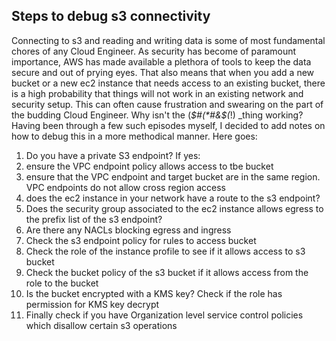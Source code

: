 ## Steps to debug s3 connectivity

Connecting to s3 and reading and writing data is some of most fundamental chores of any Cloud Engineer. 
As security has become of paramount importance, AWS has made available a plethora of tools to keep the data secure and out of prying eyes. That also means that when you add a new bucket 
or a new ec2 instance that needs access to an existing bucket, there is a high probability that things will not work in an existing network and security setup.
This can often cause frustration and swearing on the part of the budding Cloud Engineer. Why isn't the (*$#(*#&$(*!) _thing working? 
Having been through a few such episodes myself, I decided to add notes on how to debug this in a more methodical manner. Here goes:
1. Do you have a private S3 endpoint? If yes:
  2.  ensure the VPC endpoint policy allows access to tbe bucket
  3.  ensure that the VPC endpoint and target bucket are in the same region. VPC endpoints do not allow cross region access
3. does the ec2 instance in your network have a route to the s3 endpoint?
4. Does the security group associated to the ec2 instance allows egress to the prefix list of the s3 endpoint?
5. Are there any NACLs blocking egress and ingress
6. Check the s3 endpoint policy for rules to access bucket
7. Check the role of the instance profile to see if it allows access to s3 bucket
8. Check the bucket policy of the s3 bucket if it allows access from the role to the bucket
9. Is the bucket encrypted with a KMS key? Check if the role has permission for KMS key decrypt
10. Finally check if you have Organization level service control policies which disallow certain s3 operations
